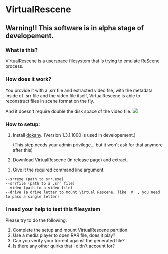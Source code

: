 # VirtualRescene

## Warning!! This software is in alpha stage of developement.

### What is this? 
VirtualRescene is a userspace filesystem that is trying to emulate ReScene process.

### How does it work?
You provide it with a .srr file and extracted video file, with the metadata inside of .srr file and the video file itself, VirtualRescene is able to reconstruct files in scene format on the fly.

And it doesn't require double the disk space of the video file.
![](https://i.imgur.com/rSb2SJk.png)

### How to setup:
1. Install [dokany](https://github.com/dokan-dev/dokany/releases). (Version 1.3.1.1000 is used in developement.)

   (This step needs your admin privilege... but it won't ask for that anymore after this)
   
2. Download VirtualRescene (in release page) and extract.
3. Give it the required command line argument.

```Usage: (all options are mendatory)
--srrexe (path to srr.exe)
--srrfile (path to a .srr file)
--video (path to a video file)
--drive (a drive letter to mount Virtual Rescene, like  V  , you need to pass a single letter)
```

### I need your help to test this filesystem

Please try to do the following:

1. Complete the setup and mount VirtualRescene partition.
2. Use a media player to open RAR file, does it play?
3. Can you verify your torrent against the generated file?
4. Is there any other quirks that I didn't account for?